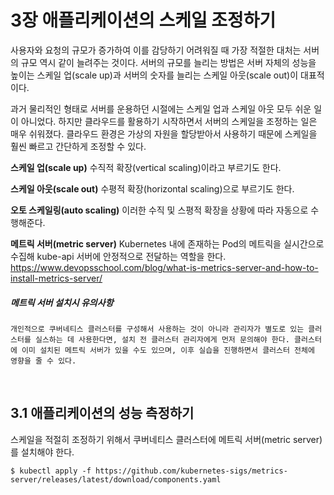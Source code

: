 # 3장 애플리케이션의 스케일 조정하기

사용자와 요청의 규모가 증가하여 이를 감당하기 어려워질 때 가장 적절한 대처는 서버의 규모 역시 같이 늘려주는 것이다. 서버의 규모를 늘리는 방법은 서버 자체의 성능을 높이는 스케일 업(scale up)과 서버의 숫자를 늘리는 스케일 아웃(scale out)이 대표적이다.

과거 물리적인 형태로 서버를 운용하던 시절에는 스케일 업과 스케일 아웃 모두 쉬운 일이 아니었다. 하지만 클라우드를 활용하기 시작하면서 서버의 스케일을 조정하는 일은 매우 쉬워졌다. 클라우드 환경은 가상의 자원을 할당받아서 사용하기 때문에 스케일을 훨씬 빠르고 간단하게 조정할 수 있다.

**스케일 업(scale up)**
수직적 확장(vertical scaling)이라고 부르기도 한다.

**스케일 아웃(scale out)**
수평적 확장(horizontal scaling)으로 부르기도 한다.

**오토 스케일링(auto scaling)**
이러한 수직 및 스평적 확장을 상황에 따라 자동으로 수행해준다.

**메트릭 서버(metric server)**
Kubernetes 내에 존재하는 Pod의 메트릭을 실시간으로 수집해 kube-api 서버에 안정적으로 전달하는 역할을 한다.
https://www.devopsschool.com/blog/what-is-metrics-server-and-how-to-install-metrics-server/

##### 메트릭 서버 설치시 유의사항
```
개인적으로 쿠버네티스 클러스터를 구성해서 사용하는 것이 아니라 관리자가 별도로 있는 클러스터를 실스하는 데 사용한다면, 설치 전 클러스터 관리자에게 먼저 문의해야 한다. 클러스터에 이미 설치된 메트릭 서버가 있을 수도 있으며, 이후 실습을 진행하면서 클러스터 전체에 영향을 줄 수 있다.
```

<br/>

## 3.1 애플리케이션의 성능 측정하기

스케일을 적절히 조정하기 위해서 쿠버네티스 클러스터에 메트릭 서버(metric server)를 설치해야 한다.

```
$ kubectl apply -f https://github.com/kubernetes-sigs/metrics-server/releases/latest/download/components.yaml
```